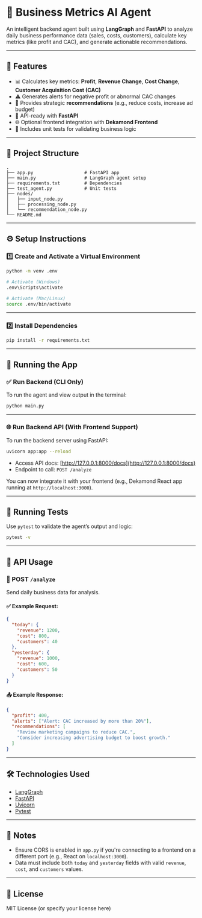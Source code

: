 # 🧠 Business Metrics AI Agent

An intelligent backend agent built using **LangGraph** and **FastAPI** to analyze daily business performance data (sales, costs, customers), calculate key metrics (like profit and CAC), and generate actionable recommendations.

---

## 🚀 Features

- 📊 Calculates key metrics: **Profit**, **Revenue Change**, **Cost Change**, **Customer Acquisition Cost (CAC)**
- ⚠️ Generates alerts for negative profit or abnormal CAC changes
- 🧠 Provides strategic **recommendations** (e.g., reduce costs, increase ad budget)
- 🔗 API-ready with **FastAPI**
- 🌐 Optional frontend integration with **Dekamond Frontend**
- 🧪 Includes unit tests for validating business logic

---

## 📁 Project Structure

```
.
├── app.py                   # FastAPI app
├── main.py                  # LangGraph agent setup
├── requirements.txt         # Dependencies
├── test_agent.py            # Unit tests
├── nodes/
│   ├── input_node.py
│   ├── processing_node.py
│   └── recommendation_node.py
└── README.md
```

---

## ⚙️ Setup Instructions

### 1️⃣ Create and Activate a Virtual Environment

```bash
python -m venv .env

# Activate (Windows)
.env\Scripts\activate

# Activate (Mac/Linux)
source .env/bin/activate
```

---

### 2️⃣ Install Dependencies

```bash
pip install -r requirements.txt
```

---

## 🧪 Running the App

### ✅ Run Backend (CLI Only)

To run the agent and view output in the terminal:

```bash
python main.py
```

---

### 🌐 Run Backend API (With Frontend Support)

To run the backend server using FastAPI:

```bash
uvicorn app:app --reload
```

- Access API docs: [http://127.0.0.1:8000/docs](http://127.0.0.1:8000/docs)
- Endpoint to call: `POST /analyze`

You can now integrate it with your frontend (e.g., Dekamond React app running at `http://localhost:3000`).

---

## 🔬 Running Tests

Use `pytest` to validate the agent’s output and logic:

```bash
pytest -v
```

---

## 🧠 API Usage

### 🔗 POST `/analyze`

Send daily business data for analysis.

#### ✅ Example Request:

```json
{
  "today": {
    "revenue": 1200,
    "cost": 800,
    "customers": 40
  },
  "yesterday": {
    "revenue": 1000,
    "cost": 600,
    "customers": 50
  }
}
```

#### 📤 Example Response:

```json
{
  "profit": 400,
  "alerts": ["Alert: CAC increased by more than 20%"],
  "recommendations": [
    "Review marketing campaigns to reduce CAC.",
    "Consider increasing advertising budget to boost growth."
  ]
}
```

---

## 🛠 Technologies Used

- [LangGraph](https://github.com/langchain-ai/langgraph)
- [FastAPI](https://fastapi.tiangolo.com/)
- [Uvicorn](https://www.uvicorn.org/)
- [Pytest](https://docs.pytest.org/)

---

## 📌 Notes

- Ensure CORS is enabled in `app.py` if you're connecting to a frontend on a different port (e.g., React on `localhost:3000`).
- Data must include both `today` and `yesterday` fields with valid `revenue`, `cost`, and `customers` values.

---

## 📄 License

MIT License (or specify your license here)
